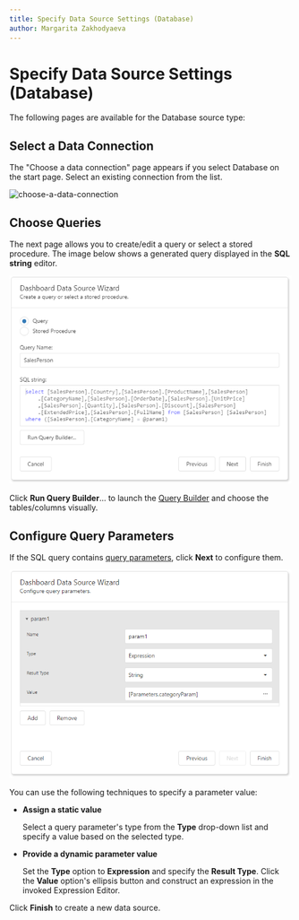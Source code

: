 ```yaml
---
title: Specify Data Source Settings (Database)
author: Margarita Zakhodyaeva
---
```

# Specify Data Source Settings (Database)

The following pages are available for the Database source type:

## Select a Data Connection

The "Choose a data connection" page appears if you select Database on the start page. Select an existing connection from the list.

![сhoose-a-data-connection](../../../../../images/dashboard-data-source-wizard-сhoose-a-data-connection.png)

## Choose Queries
The next page allows you to create/edit a query or select a stored procedure. The image below shows a generated query displayed in the **SQL string** editor.

 ![create-a-query](../../../../../images/dashboard-data-source-wizard-create-a-query.png)

 Click **Run Query Builder**... to launch the [Query Builder](../query-builder.md) and choose the tables/columns visually.

 ## Configure Query Parameters
 If the SQL query contains [query parameters](../../../provide-data/working-with-sql-data-sources/pass-query-parameters.md), click **Next** to configure them.

![configure-query-parameters](../../../../../images/dashboard-data-source-wizard-configure-query-parameters.png)

You can use the following techniques to specify a parameter value:

* **Assign a static value** 

  Select a query parameter's type from the **Type** drop-down list and specify a value based on the selected type.

* **Provide a dynamic parameter value**

  Set the **Type** option to **Expression** and specify the **Result Type**. Click the **Value** option's ellipsis button and construct an expression in the invoked Expression Editor.

Click **Finish** to create a new data source.

